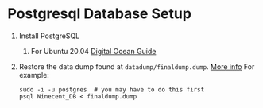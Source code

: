 # Postgresql Database Setup

1. Install PostgreSQL
   1. For Ubuntu 20.04 [Digital Ocean Guide](https://www.digitalocean.com/community/tutorials/how-to-install-postgresql-on-ubuntu-20-04-quickstart)

2. Restore the data dump found at `datadump/finaldump.dump`. [More info](https://www.postgresql.org/docs/9.1/backup-dump.html)
   For example:
   ```
   sudo -i -u postgres  # you may have to do this first
   psql Ninecent_DB < finaldump.dump
   ```